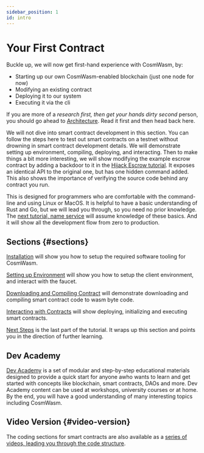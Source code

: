 ```yaml
---
sidebar_position: 1
id: intro
---
```


# Your First Contract

Buckle up, we will now get first-hand experience with CosmWasm, by:

- Starting up our own CosmWasm-enabled blockchain (just one node for now)
- Modifying an existing contract
- Deploying it to our system
- Executing it via the cli

If you are more of a *research first, then get your hands dirty second* person, you should go ahead
to [Architecture](/03-architecture/01-multichain.md). Read it first and then head back here.

We will not dive into smart contract development in this section. You can follow the steps here to test out smart
contracts on a testnet without drowning in smart contract development details. We will demonstrate setting up
environment, compiling, deploying, and interacting. Then to make things a bit more interesting, we will show modifying
the example escrow contract by adding a backdoor to it in the [Hijack Escrow tutorial](/tutorials/hijack-escrow/intro).
It exposes an identical API to the original one, but has one hidden command added. This also shows the importance of
verifying the source code behind any contract you run.

This is designed for programmers who are comfortable with the command-line and using Linux or MacOS. It is helpful to
have a basic understanding of Rust and Go, but we will lead you through, so you need no prior knowledge.
The [next tutorial, name service](/tutorials/name-service/intro) will assume knowledge of these basics. And it will show
all the development flow from zero to production.

## Sections {#sections}

[Installation](02-installation.md) will show you how to setup the required software tooling for CosmWasm.

[Setting up Environment](03-setting-env.md) will show you how to setup the client environment, and interact with the
faucet.

[Downloading and Compiling Contract](04-compile-contract.md) will demonstrate downloading and compiling smart contract
code to wasm byte code.

[Interacting with Contracts](05-interact-with-contract.md) will show deploying, initializing and executing smart
contracts.

[Next Steps](06-next-steps.md) is the last part of the tutorial. It wraps up this section and points you in the
direction of further learning.

## Dev Academy

[Dev Academy](../../dev-academy/intro.md) is a set of modular and step-by-step educational materials designed to provide
a quick start for anyone awho wants to learn and get started with concepts like blockchain, smart contracts, DAOs and
more. Dev Academy content can be used at workshops, university courses or at home. By the end, you will have a good
understanding of many interesting topics including CosmWasm.

## Video Version {#video-version}

The coding sections for smart contracts are also available as
a [series of videos, leading you through the code structure](https://vimeo.com/showcase/6671477).
